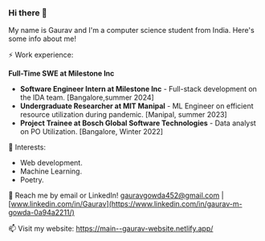 ### Hi there 👋
My name is Gaurav and I'm a computer science student from India. Here's some info about me!

⚡ Work experience:

**Full-Time SWE at Milestone Inc** 
- **Software Engineer Intern at Milestone Inc** - Full-stack development on the IDA team. [Bangalore,summer 2024]
- **Undergraduate Researcher at MIT Manipal** - ML Engineer on efficient resource utilization during pandemic. [Manipal, summer 2023]
- **Project Trainee at Bosch Global Software Technologies** - Data analyst on PO Utilization. [Bangalore, Winter 2022] 

🌱 Interests:

- Web development.
- Machine Learning.
- Poetry.
  
💬 Reach me by email or LinkedIn! [gauravgowda452@gmail.com](gauravgowda452@gmail.com) | [www.linkedin.com/in/Gaurav](https://www.linkedin.com/in/gaurav-m-gowda-0a94a2211/)

📫 Visit my website: https://main--gaurav-website.netlify.app/
